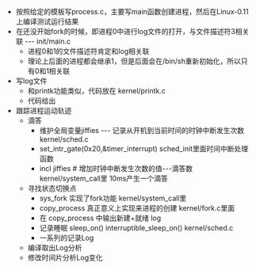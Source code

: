 * 按照给定的模板写process.c，主要写main函数创建进程，然后在Linux-0.11上编译测试运行结果
* 在还没开始fork的时候，即进程0中进行log文件的打开，与文件描述符3相关联  --- init/main.c
   + 进程0和1的文件描述符肯定和log相关联
   + 理论上后面的进程都会继承1，但是后面会在/bin/sh重新初始化，所以只有0和1相关联
* 写log文件
   + 和printk功能类似，代码放在 kernel/printk.c
   + 代码给出
* 跟踪进程运动轨迹
   + 滴答
     - 维护全局变量jiffies --- 记录从开机到当前时间的时钟中断发生次数 kernel/sched.c
     - set_intr_gate(0x20,&timer_interrupt)  sched_init里面时间中断处理函数
     - incl jiffies            # 增加时钟中断发生次数的值---滴答数  kernel/system_call里    10ms产生一个滴答
   + 寻找状态切换点
     - sys_fork 实现了fork功能  kernel/system_call里
     - copy_process 真正意义上实现来进程的创建  kernel/fork.c里面
     - 在 copy_process 中输出新建+就绪 log
     - 记录睡眠 sleep_on() interruptible_sleep_on() kernel/sched.c
     - 一系列的记录Log
   + 编译取出Log分析
   + 修改时间片分析Log变化

